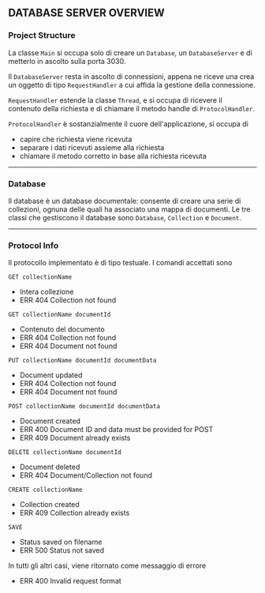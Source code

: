 ## DATABASE SERVER OVERVIEW

### Project Structure
La classe `Main` si occupa solo di creare un `Database`, un `DatabaseServer` e di metterlo in ascolto sulla porta 3030.

Il `DatabaseServer` resta in ascolto di connessioni, appena ne riceve una crea un oggetto di tipo `RequestHandler` a cui affida la gestione della connessione.

`RequestHandler` estende la classe `Thread`, e si occupa di ricevere il contenuto della richiesta e di chiamare il metodo handle di `ProtocolHandler`.

`ProtocolHandler` è sostanzialmente il cuore dell'applicazione, si occupa di
- capire che richiesta viene ricevuta
- separare i dati ricevuti assieme alla richiesta
- chiamare il metodo corretto in base alla richiesta ricevuta

---

### Database
Il database è un database documentale: consente di creare una serie di collezioni, ognuna delle quali ha associato una mappa di documenti.
Le tre classi che gestiscono il database sono `Database`, `Collection` e `Document`.

---

### Protocol Info
Il protocollo implementato è di tipo testuale. I comandi accettati sono

`GET collectionName`
- Intera collezione
- ERR 404 Collection not found

`GET collectionName documentId`
- Contenuto del documento
- ERR 404 Collection not found
- ERR 404 Document not found

`PUT collectionName documentId documentData`
- Document updated
- ERR 404 Collection not found
- ERR 404 Document not found

`POST collectionName documentId documentData`
- Document created
- ERR 400 Document ID and data must be provided for POST
- ERR 409 Document already exists

`DELETE collectionName documentId`
- Document deleted
- ERR 404 Document/Collection not found

`CREATE collectionName`
- Collection created
- ERR 409 Collection already exists

`SAVE`
- Status saved on filename
- ERR 500 Status not saved 

In tutti gli altri casi, viene ritornato come messaggio di errore
- ERR 400 Invalid request format

